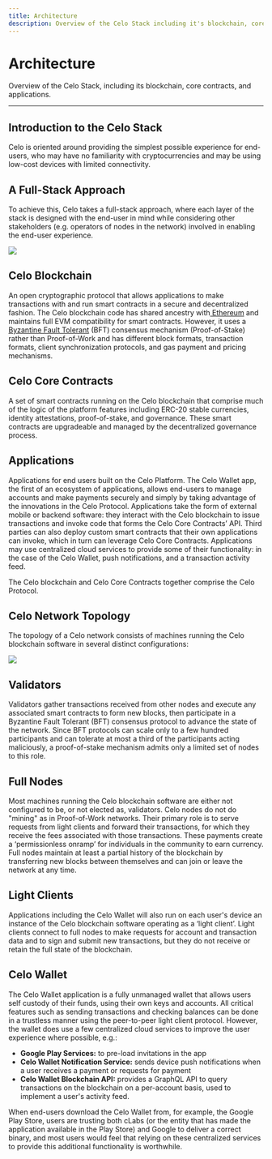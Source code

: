 ```yaml
---
title: Architecture
description: Overview of the Celo Stack including it's blockchain, core contracts, and applications.
---
```


# Architecture

Overview of the Celo Stack, including its blockchain, core contracts, and applications.

---

## Introduction to the Celo Stack

Celo is oriented around providing the simplest possible experience for end-users, who may have no familiarity with cryptocurrencies and may be using low-cost devices with limited connectivity.

## A Full-Stack Approach

To achieve this, Celo takes a full-stack approach, where each layer of the stack is designed with the end-user in mind while considering other stakeholders (e.g. operators of nodes in the network) involved in enabling the end-user experience.

![](https://storage.googleapis.com/celo-website/docs/full-stack-diagram.jpg)

## Celo Blockchain

An open cryptographic protocol that allows applications to make transactions with and run smart contracts in a secure and decentralized fashion. The Celo blockchain code has shared ancestry with[ Ethereum](https://www.ethereum.org/) and maintains full EVM compatibility for smart contracts. However, it uses a[ Byzantine Fault Tolerant](http://pmg.csail.mit.edu/papers/osdi99.pdf) (BFT) consensus mechanism (Proof-of-Stake) rather than Proof-of-Work and has different block formats, transaction formats, client synchronization protocols, and gas payment and pricing mechanisms.

## Celo Core Contracts

A set of smart contracts running on the Celo blockchain that comprise much of the logic of the platform features including ERC-20 stable currencies, identity attestations, proof-of-stake, and governance. These smart contracts are upgradeable and managed by the decentralized governance process.

## Applications

Applications for end users built on the Celo Platform. The Celo Wallet app, the first of an ecosystem of applications, allows end-users to manage accounts and make payments securely and simply by taking advantage of the innovations in the Celo Protocol. Applications take the form of external mobile or backend software: they interact with the Celo blockchain to issue transactions and invoke code that forms the Celo Core Contracts’ API. Third parties can also deploy custom smart contracts that their own applications can invoke, which in turn can leverage Celo Core Contracts. Applications may use centralized cloud services to provide some of their functionality: in the case of the Celo Wallet, push notifications, and a transaction activity feed.

The Celo blockchain and Celo Core Contracts together comprise the Celo Protocol.

## Celo Network Topology

The topology of a Celo network consists of machines running the Celo blockchain software in several distinct configurations:

![](https://storage.googleapis.com/celo-website/docs/network.png)

## Validators

Validators gather transactions received from other nodes and execute any associated smart contracts to form new blocks, then participate in a Byzantine Fault Tolerant (BFT) consensus protocol to advance the state of the network. Since BFT protocols can scale only to a few hundred participants and can tolerate at most a third of the participants acting maliciously, a proof-of-stake mechanism admits only a limited set of nodes to this role.

## Full Nodes

Most machines running the Celo blockchain software are either not configured to be, or not elected as, validators. Celo nodes do not do "mining" as in Proof-of-Work networks. Their primary role is to serve requests from light clients and forward their transactions, for which they receive the fees associated with those transactions. These payments create a ‘permissionless onramp’ for individuals in the community to earn currency. Full nodes maintain at least a partial history of the blockchain by transferring new blocks between themselves and can join or leave the network at any time.

## Light Clients

Applications including the Celo Wallet will also run on each user's device an instance of the Celo blockchain software operating as a ‘light client’. Light clients connect to full nodes to make requests for account and transaction data and to sign and submit new transactions, but they do not receive or retain the full state of the blockchain.

## Celo Wallet

The Celo Wallet application is a fully unmanaged wallet that allows users self custody of their funds, using their own keys and accounts. All critical features such as sending transactions and checking balances can be done in a trustless manner using the peer-to-peer light client protocol. However, the wallet does use a few centralized cloud services to improve the user experience where possible, e.g.:

- **Google Play Services:** to pre-load invitations in the app
- **Celo Wallet Notification Service:** sends device push notifications when a user receives a payment or requests for payment
- **Celo Wallet Blockchain API:** provides a GraphQL API to query transactions on the blockchain on a per-account basis, used to implement a user's activity feed.

When end-users download the Celo Wallet from, for example, the Google Play Store, users are trusting both cLabs (or the entity that has made the application available in the Play Store) and Google to deliver a correct binary, and most users would feel that relying on these centralized services to provide this additional functionality is worthwhile.
